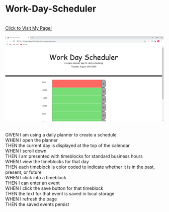 # Work-Day-Scheduler
<br>
<a href="https://alexemrob.github.io/Work-Day-Scheduler/.">Click to Visit My Page!</a>
<br><br>
<img src="./assets/images/SSwds.png" alt="scheduler screenshot">
<br><br>

GIVEN I am using a daily planner to create a schedule<br>
WHEN I open the planner<br>
THEN the current day is displayed at the top of the calendar<br>
WHEN I scroll down<br>
THEN I am presented with timeblocks for standard business hours<br>
WHEN I view the timeblocks for that day<br>
THEN each timeblock is color coded to indicate whether it is in the past, present, or future<br>
WHEN I click into a timeblock<br>
THEN I can enter an event<br>
WHEN I click the save button for that timeblock<br>
THEN the text for that event is saved in local storage<br>
WHEN I refresh the page<br>
THEN the saved events persist
    

